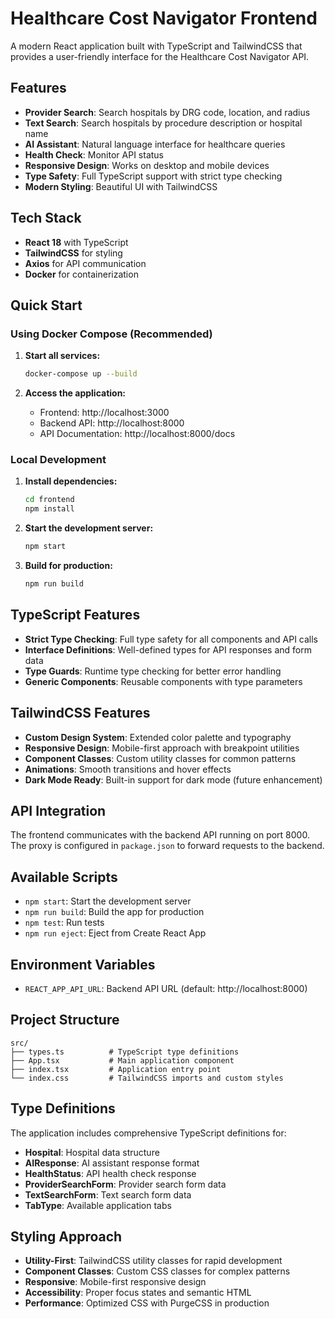 # Healthcare Cost Navigator Frontend

A modern React application built with TypeScript and TailwindCSS that provides a user-friendly interface for the Healthcare Cost Navigator API.

## Features

- **Provider Search**: Search hospitals by DRG code, location, and radius
- **Text Search**: Search hospitals by procedure description or hospital name
- **AI Assistant**: Natural language interface for healthcare queries
- **Health Check**: Monitor API status
- **Responsive Design**: Works on desktop and mobile devices
- **Type Safety**: Full TypeScript support with strict type checking
- **Modern Styling**: Beautiful UI with TailwindCSS

## Tech Stack

- **React 18** with TypeScript
- **TailwindCSS** for styling
- **Axios** for API communication
- **Docker** for containerization

## Quick Start

### Using Docker Compose (Recommended)

1. **Start all services:**
   ```bash
   docker-compose up --build
   ```

2. **Access the application:**
   - Frontend: http://localhost:3000
   - Backend API: http://localhost:8000
   - API Documentation: http://localhost:8000/docs

### Local Development

1. **Install dependencies:**
   ```bash
   cd frontend
   npm install
   ```

2. **Start the development server:**
   ```bash
   npm start
   ```

3. **Build for production:**
   ```bash
   npm run build
   ```

## TypeScript Features

- **Strict Type Checking**: Full type safety for all components and API calls
- **Interface Definitions**: Well-defined types for API responses and form data
- **Type Guards**: Runtime type checking for better error handling
- **Generic Components**: Reusable components with type parameters

## TailwindCSS Features

- **Custom Design System**: Extended color palette and typography
- **Responsive Design**: Mobile-first approach with breakpoint utilities
- **Component Classes**: Custom utility classes for common patterns
- **Animations**: Smooth transitions and hover effects
- **Dark Mode Ready**: Built-in support for dark mode (future enhancement)

## API Integration

The frontend communicates with the backend API running on port 8000. The proxy is configured in `package.json` to forward requests to the backend.

## Available Scripts

- `npm start`: Start the development server
- `npm run build`: Build the app for production
- `npm test`: Run tests
- `npm run eject`: Eject from Create React App

## Environment Variables

- `REACT_APP_API_URL`: Backend API URL (default: http://localhost:8000)

## Project Structure

```
src/
├── types.ts          # TypeScript type definitions
├── App.tsx           # Main application component
├── index.tsx         # Application entry point
└── index.css         # TailwindCSS imports and custom styles
```

## Type Definitions

The application includes comprehensive TypeScript definitions for:

- **Hospital**: Hospital data structure
- **AIResponse**: AI assistant response format
- **HealthStatus**: API health check response
- **ProviderSearchForm**: Provider search form data
- **TextSearchForm**: Text search form data
- **TabType**: Available application tabs

## Styling Approach

- **Utility-First**: TailwindCSS utility classes for rapid development
- **Component Classes**: Custom CSS classes for complex patterns
- **Responsive**: Mobile-first responsive design
- **Accessibility**: Proper focus states and semantic HTML
- **Performance**: Optimized CSS with PurgeCSS in production 
